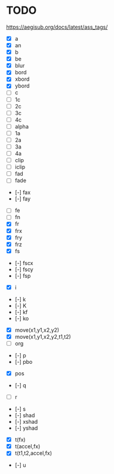 # TODO

https://aegisub.org/docs/latest/ass_tags/

- [x] a
- [x] an
- [x] b
- [x] be
- [x] blur
- [x] bord
- [x] xbord
- [x] ybord
- [ ] c
- [ ] 1c
- [ ] 2c
- [ ] 3c
- [ ] 4c
- [ ] alpha
- [ ] 1a
- [ ] 2a
- [ ] 3a
- [ ] 4a
- [ ] clip
- [ ] iclip
- [ ] fad
- [ ] fade
- [-] fax
- [-] fay
- [ ] fe
- [ ] fn
- [x] fr
- [x] frx
- [x] fry
- [x] frz
- [x] fs
- [-] fscx
- [-] fscy
- [-] fsp
- [x] i
- [-] k
- [-] K
- [-] kf
- [-] ko
- [x] move(x1,y1,x2,y2)
- [x] move(x1,y1,x2,y2,t1,t2)
- [ ] org
- [-] p
- [-] pbo
- [x] pos
- [-] q
- [ ] r
- [-] s
- [-] shad
- [-] xshad
- [-] yshad
- [x] t(fx)
- [x] t(accel,fx)
- [x] t(t1,t2,accel,fx)
- [-] u

